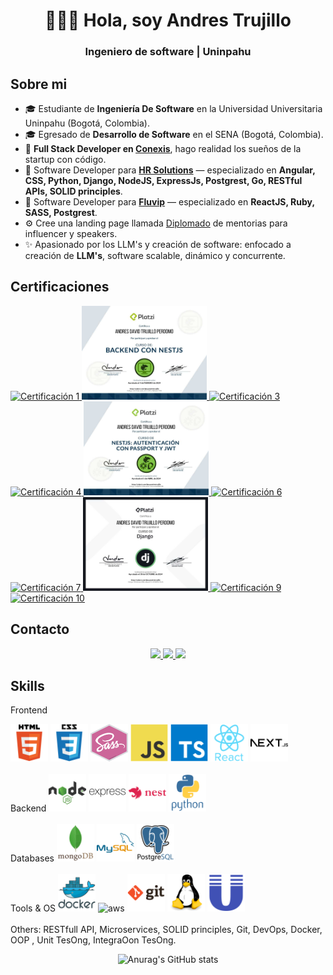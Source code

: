 <h1 align="center">🧑🏼‍💻 Hola, soy Andres Trujillo</h1>
<h3 align="center">Ingeniero de software | Uninpahu </h3>

##  Sobre mi
- 🎓 Estudiante de **Ingeniería De Software** en la Universidad Universitaria Uninpahu (Bogotá, Colombia).
- 🎓 Egresado de **Desarrollo de Software** en el SENA (Bogotá, Colombia).
- 💼 **Full Stack Developer en [Conexis](https://www.conexisvmssoftware.com/)**, hago realidad los sueños de la startup con código.
- 🚀 Software Developer para **[HR Solutions](https://hrsolutions.com.co/)** — especializado en **Angular, CSS, Python, Django, NodeJS, ExpressJs, Postgrest, Go, RESTful APIs, SOLID principles**.
- 🚀 Software Developer para **[Fluvip](https://www.fluvip.com/)** — especializado en **ReactJS, Ruby, SASS, Postgrest**.
- ⚙️ Cree una landing page llamada [Diplomado](https://diplomado.fluvip.com/) de mentorias para influencer y speakers.
- ✨ Apasionado por los LLM's y creación de software: enfocado a creación de **LLM's**, software scalable, dinámico y concurrente.

##  Certificaciones

<div>
<a href="https://platzi.com/p/soyandrestrujillo/curso/2485-backend-nodejs/diploma/detalle/" target="_blank">
  <img src="https://platzi.com/soyandrestrujillo/curso/2485-course/diploma-og/og.jpeg" width="200" height="150" alt="Certificación 1"/>
</a>
<a href="https://platzi.com/p/soyandrestrujillo/curso/2272-nestjs/diploma/detalle/" target="_blank">
  <img src="public/images/2272-nestjs.png" width="200" height="150" alt="Certificación 2"/>
</a>
<a href="https://platzi.com/p/soyandrestrujillo/curso/2274-course/diploma/detalle/" target="_blank">
  <img src="https://platzi.com/soyandrestrujillo/curso/2274-course/diploma-og/og.jpeg" width="200" height="150" alt="Certificación 3"/>
</a>
<a href="https://platzi.com/p/soyandrestrujillo/curso/2282-nestjs-typeorm/diploma/detalle/" target="_blank">
  <img src="https://platzi.com/soyandrestrujillo/curso/2282-course/diploma-og/og.jpeg" width="200" height="150" alt="Certificación 4"/>
</a>
<a href="https://platzi.com/p/soyandrestrujillo/curso/2283-nestjs-auth/diploma/detalle/" target="_blank">
  <img src="public/images/2283-course.png" width="200" height="150" alt="Certificación 5"/>
</a>
<a href="https://platzi.com/p/soyandrestrujillo/ruta/7048-web-node/diploma/detalle/" target="_blank">
  <img src="https://platzi.com/soyandrestrujillo/ruta/7048-ruta/diploma-og/og.jpeg" width="200" height="150" alt="Certificación 6"/>
</a>
<a href="https://platzi.com/p/soyandrestrujillo/curso/10728-django-rest-framework/diploma/detalle/" target="_blank">
  <img src="https://platzi.com/soyandrestrujillo/curso/10728-course/diploma-og/og.jpeg" width="200" height="150" alt="Certificación 7"/>
</a>
<a href="https://platzi.com/p/soyandrestrujillo/curso/9574-django/diploma/detalle/" target="_blank">
  <img src="public/images/9574-course.png" width="200" height="150" alt="Certificación 8"/>
</a>
<a href="https://platzi.com/p/soyandrestrujillo/curso/2946-go-rest-websockets/diploma/detalle/" target="_blank">
  <img src="https://platzi.com/soyandrestrujillo/curso/2946-course/diploma-og/og.jpeg" width="200" height="150" alt="Certificación 9"/>
</a>
<a href="https://www.coursera.org/account/accomplishments/verify/APFJEKT41C7J" target="_blank">
  <img src="https://s3.amazonaws.com/coursera_assets/meta_images/generated/CERTIFICATE_LANDING_PAGE/CERTIFICATE_LANDING_PAGE~APFJEKT41C7J/CERTIFICATE_LANDING_PAGE~APFJEKT41C7J.jpeg" width="200" height="150" alt="Certificación 10"/>
</a>
</div>



## Contacto

<p align="center">
  <a href="https://www.linkedin.com/in/soyandrestrujillo/" target="_blank">
    <img src="https://img.shields.io/badge/LinkedIn-0A66C2?style=for-the-badge&logo=linkedin&logoColor=white"/>
  </a>
  <a href="https://www.instagram.com/soyandrestrujillo/" target="_blank">
    <img src="https://img.shields.io/badge/Instagram-E4405F?style=for-the-badge&logo=instagram&logoColor=white"/>
  </a>
  <a href="mailto:andymania.1301@gmail.com" target="_blank">
    <img src="https://img.shields.io/badge/Email-D14836?style=for-the-badge&logo=gmail&logoColor=white"/>
  </a>
</p>

## Skills

<p align="center">

  <!-- Frontend -->
  <p1>Frontend</p1>

  <img src="https://raw.githubusercontent.com/devicons/devicon/master/icons/html5/html5-original-wordmark.svg" alt="HTML" width="60" height="60"/>
  <img src="https://raw.githubusercontent.com/devicons/devicon/master/icons/css3/css3-original-wordmark.svg" alt="CSS" width="60" height="60"/>
  <img src="public/images/sass.svg" alt="CSS" width="60" height="60"/>
  <img src="https://raw.githubusercontent.com/devicons/devicon/master/icons/javascript/javascript-original.svg" alt="JavaScript" width="60" height="60"/>
  <img src="https://raw.githubusercontent.com/devicons/devicon/master/icons/typescript/typescript-original.svg" alt="typescript" width="60" height="60"/>
  <img src="https://raw.githubusercontent.com/devicons/devicon/master/icons/react/react-original-wordmark.svg" alt="React" width="60" height="60"/>
  <img src="https://raw.githubusercontent.com/devicons/devicon/master/icons/nextjs/nextjs-original-wordmark.svg" alt="nextjs" width="60" height="60"/>

  <!-- Backend -->
  <br>
  <br>
  <p1>Backend</p1>

  <img src="https://raw.githubusercontent.com/devicons/devicon/master/icons/nodejs/nodejs-original-wordmark.svg" alt="Node.js" width="60" height="60"/>
  <img src="https://raw.githubusercontent.com/devicons/devicon/master/icons/express/express-original-wordmark.svg" alt="Node.js" width="60" height="60"/>
  <img src="https://raw.githubusercontent.com/devicons/devicon/master/icons/nestjs/nestjs-original-wordmark.svg" alt="nestjs" width="60" height="60"/>
  <img src="https://raw.githubusercontent.com/devicons/devicon/master/icons/python/python-original-wordmark.svg" alt="Python" width="60" height="60"/>

  <!-- Databases -->
  <br>
  <br>
  <p1>Databases</p1>

  <img src="https://raw.githubusercontent.com/devicons/devicon/master/icons/mongodb/mongodb-original-wordmark.svg" alt="mongodb" width="60" height="60"/>
  <img src="https://raw.githubusercontent.com/devicons/devicon/master/icons/mysql/mysql-original-wordmark.svg" alt="MySQL" width="60" height="60"/>
  <img src="public/images/postgresql_original_wordmark_logo_icon_146392.svg" alt="postgrest" width="60" height="60"/>

  <!-- Tools & OS -->
  <br>
  <br>
  <p1>Tools & OS</p1>

  <img src="https://raw.githubusercontent.com/devicons/devicon/master/icons/docker/docker-original-wordmark.svg" alt="docker" width="60" height="60"/>
  <img src="https://upload.wikimedia.org/wikipedia/commons/9/93/Amazon_Web_Services_Logo.svg" alt="aws" width="60" height="60"/>
  <img src="https://raw.githubusercontent.com/devicons/devicon/master/icons/git/git-original-wordmark.svg" alt="Git" width="60" height="60"/>
  <img src="https://raw.githubusercontent.com/devicons/devicon/master/icons/linux/linux-original.svg" alt="Linux" width="60" height="60"/>
  <img src="https://raw.githubusercontent.com/devicons/devicon/master/icons/unix/unix-original.svg" alt="unix" width="60" height="60"/>

  <br>
  <br>
  <p1>Others:</p1> RESTfull API, Microservices, SOLID principles, Git, DevOps, Docker, OOP , Unit TesOng, IntegraOon TesOng.

</p>

<div align="center">
 
![Anurag's GitHub stats](https://github-readme-stats.vercel.app/api?username=soyandrestrujillo&show=reviews,discussions_started,discussions_answered,prs_merged,prs_merged_percentage&show_icons=true&theme=radical)

 </div>
